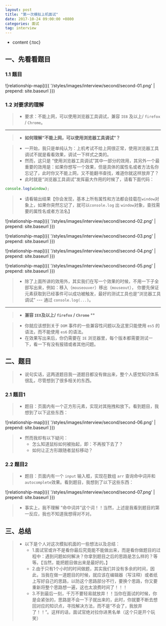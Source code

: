 ```yaml
---
layout: post
title: "第一次模拟上机面试"
date: 2017-10-24 09:00:00 +0800 
categories: 面试
tag: interview
---
```

* content
{:toc}


<!-- more -->

## 一、先看看题目

### 1.1 题目

![relationship-map]({{ '/styles/images/interview/second/second-01.png' | prepend: site.baseurl }})

### 1.2 对要求的理解

> * 要求：不能上网，可以使用浏览器工具调试，兼容 `IE8` 及以上/ `firefox` / `Chrome`。

---

> * **如何理解“不能上网，可以使用浏览器工具调试”？**

> * 一开始，我只是单纯认为：上机考试不给上网很正常，使用浏览器工具调试不就是看看效果，调试一下样式之类的。
> * 然而，这只是 “使用浏览器工具调试”其中一部分的效用，其另外一个最重要的效用是：如果你想写一个效果，但是具体的属性名或者方法名你忘记了，此时你又不能上网，又不能翻书查找，难道你就这样放弃了？
> * 此时就是“浏览器工具调试”发挥最大作用的时候了，请看下面代码：

```js
console.log(window);
```

> * 请看输出结果【你会发现，基本上所有属性和方法都会挂载在`window`对象上，如果你突然忘记了，就可以`console.log` 出 `window`对象，查找需要的属性名或者方法名】

![relationship-map]({{ '/styles/images/interview/second/second-02.png' | prepend: site.baseurl }})

![relationship-map]({{ '/styles/images/interview/second/second-03.png' | prepend: site.baseurl }})

![relationship-map]({{ '/styles/images/interview/second/second-04.png' | prepend: site.baseurl }})

![relationship-map]({{ '/styles/images/interview/second/second-05.png' | prepend: site.baseurl }})

> * 除了上面所讲的效用外，其实我们在写一个效果的时候，不用一下子全部写出来，例如：移入（`mouseouver`）移出（`mouseout`），
    你要先保证元素获取到已经事件可以成功被触发，最好的测试工具也是“浏览器工具调试” --- 通过 `console.log(...)`。

---

> * **兼容 `IE8`及以上/ `firefox` / `Chrome`**
**

> * 你就应该想到关于 `DOM` 事件的一些兼容性问题以及这里只能使用 `es5` 的语法，而不能使用 `es6` 的语法。
> * 在效果写出来后，你仍需要在 `IE` 浏览器里，每个版本都需要测试一下，看一下有没有报错或者其他问题。

## 二、题目

> * 说句实话，这两道题目我一道题目都没有做出来，整个人感觉知识体系很乱，尽管想到了很多相关的东西。

### 2.1 题目1

> * 题目：页面内有一个正方形元素，实现对其拖拽和放下。看到题目，我想到了以下这些东西：

![relationship-map]({{ '/styles/images/interview/second/second-06.png' | prepend: site.baseurl }})

> * 然而我却有以下疑问：
>   * 怎么知道鼠标如何被抬起，即：不再按下去了？
>   * 如何让正方形跟随者鼠标移动？

### 2.2 题目2

> * 题目：页面内有一个 `input` 输入框，实现在数组 `arr` 查询命中词并和 `autocomplete`效果。看到题目，我想到了以下这些东西：

![relationship-map]({{ '/styles/images/interview/second/second-07.png' | prepend: site.baseurl }})

> * 事实上，我不理解 “命中词并”这个词！！当然，上述是我看到题目的第一反应，我也不知道我想得对不对。

## 三、总结

> * 以下是个人对这次模拟机面的一些想法以及总结：
>   * 1.面试官或许不是看你最后究竟能不能做出来，而是看你做题目的过程中：遇到问题如何解决？你拿到题目之后的思路是怎么样的？等等。【当然，能把题目做出来是最好的。】
>   * 2.由于只有1个小时的时间做题，其实我们并没有多余的时间，因此，当我在做一道题目的时候，就应该在编辑器（写注释）或者纸上写好自己的思路，以防这个思路部分不行，要换个思路，你又要重新将整个思路想一遍，这也太浪费时间了！！！
>   * 3.不到最后一刻，千万不要轻易就放弃！！当你在面试的时候，你是会紧张的，思路是不会一下子就出来的，此时，你就要不断去想回对应的知识点，寻找解决方法，而不是“不会了，我放弃了！！”。这样的话，面试官绝对拉你进黑名单（这个只是开个玩笑）